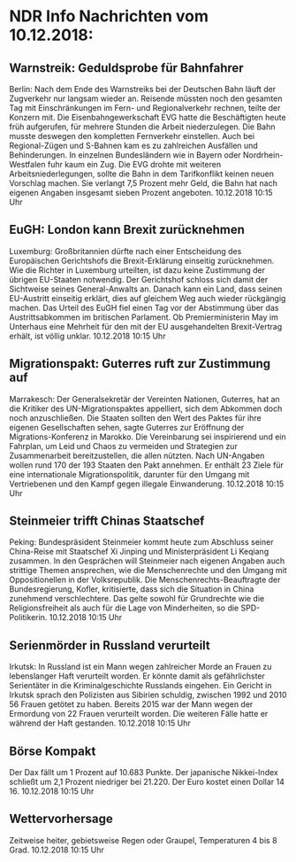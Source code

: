 # NDR Info Nachrichten vom 10.12.2018:


## Warnstreik: Geduldsprobe für Bahnfahrer
Berlin: Nach dem Ende des Warnstreiks bei der Deutschen Bahn läuft der Zugverkehr nur langsam wieder an. Reisende müssten noch den gesamten Tag mit Einschränkungen im Fern- und Regionalverkehr rechnen, teilte der Konzern mit. Die Eisenbahngewerkschaft EVG hatte die Beschäftigten heute früh aufgerufen, für mehrere Stunden die Arbeit niederzulegen. Die Bahn musste deswegen den kompletten Fernverkehr einstellen. Auch bei Regional-Zügen und S-Bahnen kam es zu zahlreichen Ausfällen und Behinderungen. In einzelnen Bundesländern wie in Bayern oder Nordrhein-Westfalen fuhr kaum ein Zug. Die EVG drohte mit weiteren Arbeitsniederlegungen, sollte die Bahn in dem Tarifkonflikt keinen neuen Vorschlag machen. Sie verlangt 7,5 Prozent mehr Geld, die Bahn hat nach eigenen Angaben insgesamt sieben Prozent angeboten. 10.12.2018 10:15 Uhr 

## EuGH: London kann Brexit zurücknehmen
Luxemburg:	Großbritannien dürfte nach einer Entscheidung des Europäischen Gerichtshofs die Brexit-Erklärung einseitig zurücknehmen. Wie die Richter in Luxemburg urteilten, ist dazu keine Zustimmung der übrigen EU-Staaten notwendig. Der Gerichtshof schloss sich damit der Sichtweise seines General-Anwalts an. Danach kann ein Land, dass seinen EU-Austritt einseitig erklärt, dies auf gleichem Weg auch wieder rückgängig machen. Das Urteil des EuGH fiel einen Tag vor der Abstimmung über das Austrittsabkommen im britischen Parlament. Ob Premierministerin May im Unterhaus eine Mehrheit für den mit der EU ausgehandelten Brexit-Vertrag erhält, ist völlig unklar. 10.12.2018 10:15 Uhr 

## Migrationspakt: Guterres ruft zur Zustimmung auf
Marrakesch:		Der Generalsekretär der Vereinten Nationen, Guterres, hat an die Kritiker des UN-Migrationspaktes appelliert, sich dem Abkommen doch noch anzuschließen. Die Staaten sollten den Wert des Paktes für ihre eigenen Gesellschaften sehen, sagte Guterres zur Eröffnung der Migrations-Konferenz in Marokko. Die Vereinbarung sei inspirierend und ein Fahrplan, um Leid und Chaos zu vermeiden und Strategien zur Zusammenarbeit bereitzustellen, die allen nützten. Nach UN-Angaben wollen rund 170 der 193 Staaten den Pakt annehmen. Er enthält 23 Ziele für eine internationale Migrationspolitik, darunter für den Umgang mit Vertriebenen und den Kampf gegen illegale Einwanderung. 10.12.2018 10:15 Uhr 

## Steinmeier trifft Chinas Staatschef
Peking: Bundespräsident Steinmeier kommt heute zum Abschluss seiner China-Reise mit Staatschef Xi Jinping und Ministerpräsident Li Keqiang zusammen. In den Gesprächen will Steinmeier nach eigenen Angaben auch strittige Themen ansprechen, wie die Menschenrechte und den Umgang mit Oppositionellen in der Volksrepublik. Die Menschenrechts-Beauftragte der Bundesregierung, Kofler, kritisierte, dass sich die Situation in China zunehmend verschlechtere. Das gelte sowohl für Grundrechte wie die Religionsfreiheit als auch für die Lage von Minderheiten, so die SPD-Politikerin. 10.12.2018 10:15 Uhr 

## Serienmörder in Russland verurteilt
Irkutsk: In Russland ist ein Mann wegen zahlreicher Morde an Frauen zu lebenslanger Haft verurteilt worden. Er könnte damit als gefährlichster Serientäter in die Kriminalgeschichte Russlands eingehen. Ein Gericht in Irkutsk sprach den Polizisten aus Sibirien schuldig, zwischen 1992 und 2010 56 Frauen getötet zu haben. Bereits 2015 war der Mann wegen der Ermordung von 22 Frauen verurteilt worden. Die weiteren Fälle hatte er während der Haft gestanden. 10.12.2018 10:15 Uhr 

## Börse Kompakt
Der Dax fällt um 1 Prozent auf 10.683 Punkte. Der japanische Nikkei-Index schließt um 2,1 Prozent  niedriger bei 21.220. Der Euro kostet einen Dollar 14 16. 10.12.2018 10:15 Uhr 

## Wettervorhersage
Zeitweise heiter, gebietsweise Regen oder Graupel, Temperaturen 4 bis 8 Grad. 10.12.2018 10:15 Uhr 

